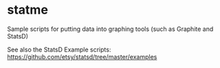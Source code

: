 statme
======

Sample scripts for putting data into graphing tools (such as Graphite and StatsD)

See also the StatsD Example scripts: https://github.com/etsy/statsd/tree/master/examples
